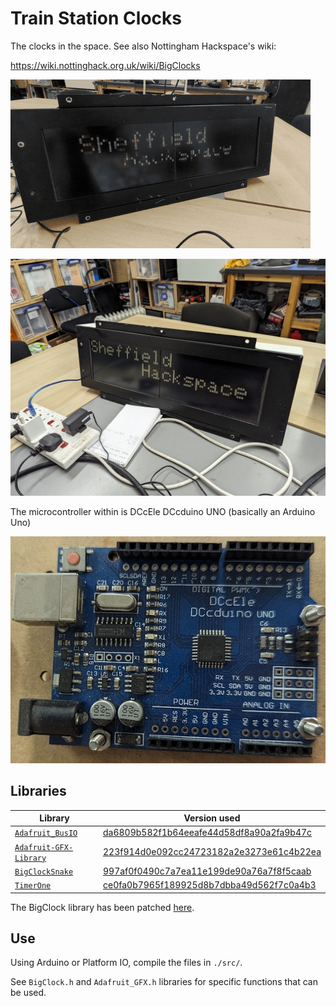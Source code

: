 # Train Station Clocks

The clocks in the space. See also Nottingham Hackspace's wiki:

<https://wiki.nottinghack.org.uk/wiki/BigClocks>

![Gif of "Sheffield Hackspace" moving around train clock sign](images/sign_moving.gif)

![Picture of train clock sign](images/train-sign.png)

The microcontroller within is DCcEle DCcduino UNO (basically an Arduino Uno)

![Picture of Arduino Uno clone](images/arduino.png)

## Libraries

| Library | Version used |
| --- | --- |
| [`Adafruit_BusIO`] | [da6809b582f1b64eeafe44d58df8a90a2fa9b47c][Adafruit_BusIO#at] |
| [`Adafruit-GFX-Library`] | [223f914d0e092cc24723182a2e3273e61c4b22ea][Adafruit-GFX-Library#at] |
| [`BigClockSnake`] | [997af0f0490c7a7ea11e199de90a76a7f8f5caab][BigClockSnake#at] |
| [`TimerOne`] | [ce0fa0b7965f189925d8b7dbba49d562f7c0a4b3][TimerOne#at] |

[`Adafruit_BusIO`]: https://github.com/adafruit/Adafruit_BusIO
[Adafruit_BusIO#at]: https://github.com/adafruit/Adafruit_BusIO/tree/da6809b582f1b64eeafe44d58df8a90a2fa9b47c
[`Adafruit-GFX-Library`]: https://github.com/adafruit/Adafruit-GFX-Library
[Adafruit-GFX-Library#at]: https://github.com/adafruit/Adafruit-GFX-Library/tree/223f914d0e092cc24723182a2e3273e61c4b22ea
[`BigClockSnake`]: https://github.com/daniel1111/BigClockSnake
[BigClockSnake#at]: https://github.com/daniel1111/BigClockSnake/tree/997af0f0490c7a7ea11e199de90a76a7f8f5caab
[`TimerOne`]: https://github.com/PaulStoffregen/TimerOne
[TimerOne#at]: https://github.com/PaulStoffregen/TimerOne/tree/ce0fa0b7965f189925d8b7dbba49d562f7c0a4b3

The BigClock library has been patched [here](https://github.com/sheffieldhackspace/train-signs/blob/9e5d6421624eaed5d2c0fd0f8e506589eaefdfb0/lib/BigClock/BigClock.cpp#L138-L143).

## Use

Using Arduino or Platform IO, compile the files in `./src/`.

See `BigClock.h` and `Adafruit_GFX.h` libraries for specific functions that can be used.

